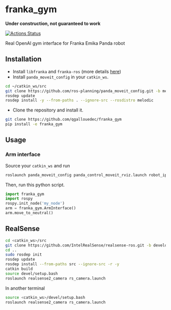 # franka_gym

**Under construction, not guaranteed to work**

[![Actions Status](https://github.com/qgallouedec/franka_gym/workflows/build/badge.svg)](https://github.com/qgallouedec/franka_gym/actions)

Real OpenAI gym interface for Franka Emika Panda robot

## Installation

- Install `libfranka` and `franka-ros` (more details [here](https://frankaemika.github.io/docs/installation_linux.html))
- Install `panda_moveit_config` in your `catkin_ws`.

```bash
cd ~/catkin_ws/src
git clone https://github.com/ros-planning/panda_moveit_config.git -b melodic-devel
rosdep update
rosdep install -y --from-paths . --ignore-src --rosdistro melodic
```

- Clone the repository and install it.

```bash
git clone https://github.com/qgallouedec/franka_gym
pip install -e franka_gym
```

## Usage

### Arm interface

Source your `catkin_ws` and run

```bash
roslaunch panda_moveit_config panda_control_moveit_rviz.launch robot_ip:=<robot_ip>
```

Then, run this python script.

```python
import franka_gym
import rospy
rospy.init_node('my_node')
arm = franka_gym.ArmInterface() 
arm.move_to_neutral()
```

## RealSense

```bash
cd <catkin_ws>/src
git clone https://github.com/IntelRealSense/realsense-ros.git -b development
cd ..
sudo rosdep init
rosdep update
rosdep install --from-paths src --ignore-src -r -y
catkin build
source devel/setup.bash
roslaunch realsense2_camera rs_camera.launch
```
In another terminal
```bash
source <catkin_ws>/devel/setup.bash
roslaunch realsense2_camera rs_camera.launch 
```
